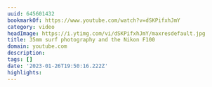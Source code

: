 ```yaml
---
uuid: 645601432
bookmarkOf: https://www.youtube.com/watch?v=dSKPifxhJmY
category: video
headImage: https://i.ytimg.com/vi/dSKPifxhJmY/maxresdefault.jpg
title: 35mm surf photography and the Nikon F100
domain: youtube.com
description: 
tags: []
date: '2023-01-26T19:50:16.222Z'
highlights: 
---
```



